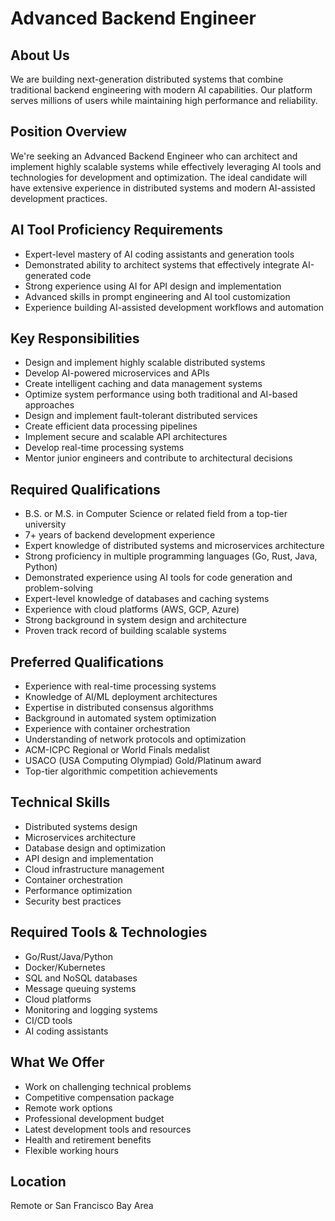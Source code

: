 # Advanced Backend Engineer

## About Us
We are building next-generation distributed systems that combine traditional backend engineering with modern AI capabilities. Our platform serves millions of users while maintaining high performance and reliability.

## Position Overview
We're seeking an Advanced Backend Engineer who can architect and implement highly scalable systems while effectively leveraging AI tools and technologies for development and optimization. The ideal candidate will have extensive experience in distributed systems and modern AI-assisted development practices.

## AI Tool Proficiency Requirements
- Expert-level mastery of AI coding assistants and generation tools
- Demonstrated ability to architect systems that effectively integrate AI-generated code
- Strong experience using AI for API design and implementation
- Advanced skills in prompt engineering and AI tool customization
- Experience building AI-assisted development workflows and automation

## Key Responsibilities
- Design and implement highly scalable distributed systems
- Develop AI-powered microservices and APIs
- Create intelligent caching and data management systems
- Optimize system performance using both traditional and AI-based approaches
- Design and implement fault-tolerant distributed services
- Create efficient data processing pipelines
- Implement secure and scalable API architectures
- Develop real-time processing systems
- Mentor junior engineers and contribute to architectural decisions

## Required Qualifications
- B.S. or M.S. in Computer Science or related field from a top-tier university
- 7+ years of backend development experience
- Expert knowledge of distributed systems and microservices architecture
- Strong proficiency in multiple programming languages (Go, Rust, Java, Python)
- Demonstrated experience using AI tools for code generation and problem-solving
- Expert-level knowledge of databases and caching systems
- Experience with cloud platforms (AWS, GCP, Azure)
- Strong background in system design and architecture
- Proven track record of building scalable systems

## Preferred Qualifications
- Experience with real-time processing systems
- Knowledge of AI/ML deployment architectures
- Expertise in distributed consensus algorithms
- Background in automated system optimization
- Experience with container orchestration
- Understanding of network protocols and optimization
- ACM-ICPC Regional or World Finals medalist
- USACO (USA Computing Olympiad) Gold/Platinum award
- Top-tier algorithmic competition achievements

## Technical Skills
- Distributed systems design
- Microservices architecture
- Database design and optimization
- API design and implementation
- Cloud infrastructure management
- Container orchestration
- Performance optimization
- Security best practices

## Required Tools & Technologies
- Go/Rust/Java/Python
- Docker/Kubernetes
- SQL and NoSQL databases
- Message queuing systems
- Cloud platforms
- Monitoring and logging systems
- CI/CD tools
- AI coding assistants

## What We Offer
- Work on challenging technical problems
- Competitive compensation package
- Remote work options
- Professional development budget
- Latest development tools and resources
- Health and retirement benefits
- Flexible working hours

## Location
Remote or San Francisco Bay Area
